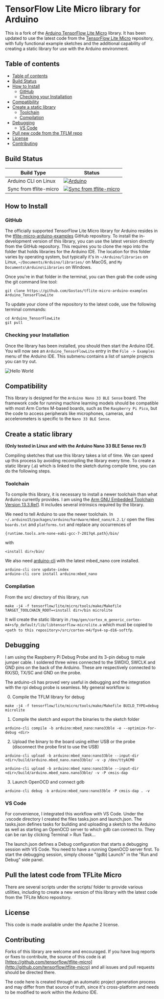 # TensorFlow Lite Micro library for Arduino

This is a fork of the [Arduino TensorFlow Lite Micro](https://github.com/tensorflow/tflite-micro-arduino-examples) library. It has been updated to use the latest code from the [TensorFlow Lite Micro](https://github.com/tensorflow/tflite-micro) repository, with fully functional example sketches and the additional capability of creating a static library for use with the Arduino environment.

## Table of contents
<!--ts-->
* [Table of contents](#table-of-contents)
* [Build Status](#build-status)
* [How to Install](#how-to-install)
  * [GitHub](#github)
  * [Checking your Installation](#checking-your-installation)
* [Compatibility](#compatibility)
* [Create a static library](#create-a-static-library)
  * [Toolchain](#toolchain)
  * [Compilation](#compilation)
* [Debugging](#debugging)
  * [VS Code](#vs-code)
* [Pull new code from the TFLM repo](#pull-the-latest-code-from-tflite-micro)
* [License](#license)
* [Contributing](#contributing)
<!--te-->

## Build Status

Build Type          |     Status    |
---------------     | ------------- |
Arduino CLI on Linux  | [![Arduino](https://github.com/Gostas/tflite-micro-arduino-examples/actions/workflows/ci.yml/badge.svg?event=schedule)](https://github.com/Gostas/tflite-micro-arduino-examples/actions/workflows/ci.yml)
Sync from tflite-micro  | [![Sync from tflite-micro](https://github.com/Gostas/tflite-micro-arduino-examples/actions/workflows/sync.yml/badge.svg)](https://github.com/Gostas/tflite-micro-arduino-examples/actions/workflows/sync.yml)

## How to Install
### GitHub

The officially supported TensorFlow Lite Micro library for Arduino resides
in the [tflite-micro-arduino-examples](https://github.com/tensorflow/tflite-micro-arduino-examples)
GitHub repository.
To install the in-development version of this library, you can use the
latest version directly from the GitHub repository. This requires you to clone the
repo into the folder that holds libraries for the Arduino IDE. The location for
this folder varies by operating system, but typically it's in
`~/Arduino/libraries` on Linux, `~/Documents/Arduino/libraries/` on MacOS, and
`My Documents\Arduino\Libraries` on Windows.

Once you're in that folder in the terminal, you can then grab the code using the
git command line tool:

```
git clone https://github.com/Gostas/tflite-micro-arduino-examples Arduino_TensorFlowLite
```

To update your clone of the repository to the latest code, use the following terminal commands:
```
cd Arduino_TensorFlowLite
git pull
```

### Checking your Installation

Once the library has been installed, you should then start the Arduino IDE.
You will now see an `Arduino_TensorFlowLite`
entry in the `File -> Examples` menu of the Arduino IDE. This submenu contains a list
of sample projects you can try out.

![Hello World](docs/hello_world_screenshot.png)

## Compatibility

This library is designed for the `Arduino Nano 33 BLE Sense` board. The framework
code for running machine learning models should be compatible with most Arm Cortex
M-based boards, such as the `Raspberry Pi Pico`, but the code to access peripherals
like microphones, cameras, and accelerometers is specific to the `Nano 33 BLE Sense`.

## Create a static library

**(Only tested in Linux and with the Arduino Nano 33 BLE Sense rev.1)**

Compiling sketches that use this library takes a lot of time. We can speed up this process by avoiding recompiling the library every time. To create a static library (.a) which is linked to the sketch during compile time, you can do the following steps.

### Toolchain
To compile this library, it is necessary to install a newer toolchain than what Arduino currently provides. I am using the [Arm GNU Embedded Toolchain Version 13.3.Rel1](https://developer.arm.com/downloads/-/arm-gnu-toolchain-downloads). It includes several intrinsics required by the library.

We need to tell Arduino to use the newer toolchain. In `~/.arduino15/packages/arduino/hardware/mbed_nano/4.2.1/` open the files `boards.txt` and `platforms.txt` and replace any occurrences of
```
{runtime.tools.arm-none-eabi-gcc-7-2017q4.path}/bin/
```
with
```
<install dir>/bin/
```
We also need [arduino-cli](https://arduino.github.io/arduino-cli/1.1/) with the latest mbed_nano core installed.
```
arduino-cli core update-index
arduino-cli core install arduino:mbed_nano
```
### Compilation
From the src/ directory of this library, run
```
make -j4 -f tensorflow/lite/micro/tools/make/Makefile TARGET_TOOLCHAIN_ROOT=<install dir>/bin microlite
```
It will create the static library in `/tmp/gen/cortex_m_generic_cortex-m4+sfp_default/lib/libtensorflow-microlite.a` which must be copied to `<path to this repository>/src/cortex-m4/fpv4-sp-d16-softfp`.

## Debugging
I am using the Raspberry Pi Debug Probe and its 3-pin debug to male jumper cable. I soldered three wires connected to the SWDIO, SWCLK and GND pins on the back of the Arduino. These are respectively connected to RX/SD, TX/SC and GND on the probe.

The arduino-cli has proved very useful in debugging and the integration with the rpi debug probe is seamless. My general workflow is:

0. Compile the TFLM library for debug
```
make -j4 -f tensorflow/lite/micro/tools/make/Makefile BUILD_TYPE=debug microlite
```
1. Compile the sketch and export the binaries to the sketch folder
```
arduino-cli compile -b arduino:mbed_nano:nano33ble -e --optimize-for-debug <dir>
```
2. Upload the binary to the board using either USB or the probe (disconnect the probe first to use the USB)
```
arduino-cli upload -b arduino:mbed_nano:nano33ble --input-dir <dir>/build/arduino.mbed_nano.nano33ble/ -v -p /dev/ttyACM0

arduino-cli upload -b arduino:mbed_nano:nano33ble --input-dir <dir>/build/arduino.mbed_nano.nano33ble/ -v -P cmsis-dap
```
3. Launch OpenOCD and connect gdb
```
arduino-cli debug -b arduino:mbed_nano:nano33ble -P cmsis-dap . -v
```
### VS Code
For convenience, I integrated this workflow with VS Code. Under the .vscode directory I created the files tasks.json and launch.json. The tasks.json defines tasks for building and uploading a sketch to the Arduino as well as starting an OpenOCD server to which gdb can connect to. They can be ran by clicking Terminal > Run Task...

The launch.json defines a Debug configuration that starts a debugging session with VS Code. You need to have a running OpenOCD server first. To start the debugging session, simply choose "(gdb) Launch" in the "Run and Debug" side panel.

## Pull the latest code from TFLite Micro
There are several scripts under the scripts/ folder to provide various utilities, including to create a new version of this library with the latest code from the TFLite Micro repository.

## License

This code is made available under the Apache 2 license.

## Contributing

Forks of this library are welcome and encouraged. If you have bug reports or
fixes to contribute, the source of this code is at [https://github.com/tensorflow/tflite-micro](http://github.com/tensorflow/tflite-micro)
and all issues and pull requests should be directed there.

The code here is created through an automatic project generation process
and may differ from
that source of truth, since it's cross-platform and needs to be modified to
work within the Arduino IDE.
